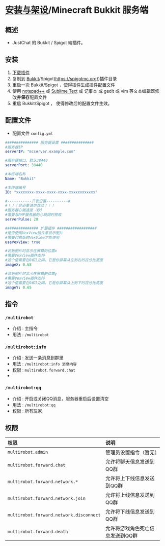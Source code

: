 # [安装与架设](../)/Minecraft Bukkit 服务端

## 概述
- JustChat 的 Bukkit / Spigot 端插件。

## 安装
1. [下载插件](https://github.com/ParaParty/JustChat/releases/)
1. 复制到 [Bukkit](https://bukkit.org/)/Spigot(https://spigotmc.org/)插件目录
1. 重启一次 Bukkit/Spigot ，使得插件生成插件配置文件
1. 使用 [notepad++](https://notepad-plus-plus.org/) 或 [Sublime Text](http://www.sublimetext.com/) 或 记事本 或 gedit 或 vim 等文本编辑器修改**并保存**配置文件
1. 重启 Bukkit/Spigot ， 使得修改后的配置文件生效。

## 配置文件 
- 配置文件 `config.yml`
```yaml
############### 服务器设置 ###############
#服务器IP
serverIP: "mcserver.example.com"

#服务器端口，默认38440
serverPort: 38440

#本终端名称
Name: "Bukkit"

#本终端编号
ID: "xxxxxxxx-xxxx-xxxx-xxxx-xxxxxxxxxxxx"

#-----------开发设置----------#
#！！！非必要请勿改动！！！
#服务器心跳速度（秒）
#需要与PHP服务器的心跳同时修改
serverPulse: 20

############### 扩展插件 ##################
#是否使用VexView插件来显示图片
#需要付费版的VexView才能使用
useVexView: true

#收到图片时显示在屏幕的位置x
#需要VexView插件支持
#这个值需要在0和1之间，它是你屏幕从左到右的百分比宽度
imageX: 0.68

#收到图片时显示在屏幕的位置y
#需要VexView插件支持
#这个值需要在0和1之间，它是你屏幕从上到下的百分比高度
imageY: 0.65
```

## 指令
### `/multirobot`
- 介绍 : 主指令
- 用法 : `/multirobot`

### `/multirobot:info`
- 介绍 : 发送一条消息到群里
- 用法 : `/multirobot:info 消息内容`
- 权限 : `multirobot.forward.chat`
- 
### `/multirobot:qq`
- 介绍 : 开启或关闭QQ消息，服务器重启后设置清空
- 用法 : `/multirobot:qq`
- 权限 : 所有玩家

## 权限
| 权限 | 说明 |
|:----|:-----|
|`multirobot.admin`|管理员设置指令（暂无）|
|`multirobot.forward.chat`|允许将聊天信息发送到QQ群|
|`multirobot.forward.network.*`|允许将上下线信息发送到QQ群|
|`multirobot.forward.network.join`|允许将上线信息发送到QQ群|
|`multirobot.forward.network.disconnect`|允许将下线信息发送到QQ群|
|`multirobot.forward.death`|允许将游戏角色死亡信息发送到QQ群|
